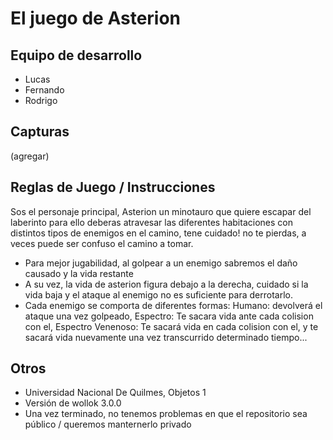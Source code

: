 # El juego de Asterion

## Equipo de desarrollo

- Lucas
- Fernando
- Rodrigo

## Capturas

(agregar)

## Reglas de Juego / Instrucciones

Sos el personaje principal, Asterion un minotauro que quiere escapar del laberinto para ello deberas atravesar las diferentes habitaciones con distintos tipos de enemigos en el camino, tene cuidado! no te pierdas, a veces puede ser confuso el camino a tomar.
* Para mejor jugabilidad, al golpear a un enemigo sabremos el daño causado y la vida restante
* A su vez, la vida de asterion figura debajo a la derecha, cuidado si la vida baja y el ataque al enemigo no es suficiente para derrotarlo.
* Cada enemigo se comporta de diferentes formas: Humano: devolverá el ataque una vez golpeado, Espectro: Te sacara vida ante cada colision con el, Espectro Venenoso: Te sacará vida en cada colision con el, y te sacará vida nuevamente una vez transcurrido determinado tiempo...


## Otros

- Universidad Nacional De Quilmes, Objetos 1
- Versión de wollok 3.0.0
- Una vez terminado, no tenemos problemas en que el repositorio sea público / queremos manternerlo privado
